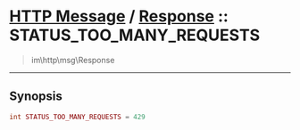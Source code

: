 # [HTTP Message](http.md) / [Response](http-Response.md) :: STATUS_TOO_MANY_REQUESTS
 > im\http\msg\Response
____

## Synopsis
```php
int STATUS_TOO_MANY_REQUESTS = 429
```
